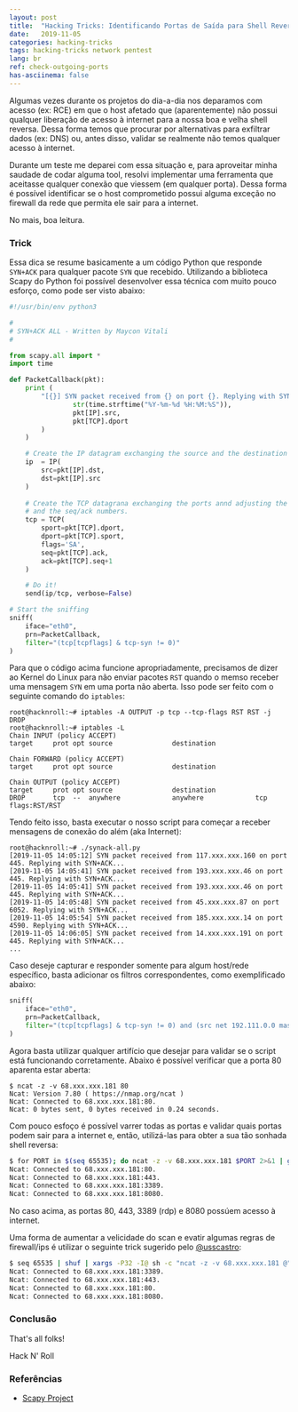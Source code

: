 ```yaml
---
layout: post
title:  "Hacking Tricks: Identificando Portas de Saída para Shell Reversa"
date:   2019-11-05
categories: hacking-tricks
tags: hacking-tricks network pentest
lang: br
ref: check-outgoing-ports
has-asciinema: false
---
```


Algumas vezes durante os projetos do dia-a-dia nos deparamos com acesso (ex: RCE) em que o host afetado que (aparentemente) não possui qualquer liberação de acesso à internet para a nossa boa e velha shell reversa. Dessa forma temos que procurar por alternativas para exfiltrar dados (ex: DNS) ou, antes disso, validar se realmente não temos qualquer acesso à internet.

Durante um teste me deparei com essa situação e, para aproveitar minha saudade de codar alguma tool, resolvi implementar uma ferramenta que aceitasse qualquer conexão que viessem (em qualquer porta). Dessa forma é possível identificar se o host comprometido possui alguma exceção no firewall da rede que permita ele sair para a internet.

No mais, boa leitura.


### Trick


Essa dica se resume basicamente a um código Python que responde `SYN+ACK` para qualquer pacote `SYN` que recebido. Utilizando a biblioteca Scapy do Python foi possível desenvolver essa técnica com muito pouco esforço, como pode ser visto abaixo:

``` python
#!/usr/bin/env python3

#
# SYN+ACK ALL - Written by Maycon Vitali
#

from scapy.all import *
import time

def PacketCallback(pkt):
    print (
        "[{}] SYN packet received from {} on port {}. Replying with SYN+ACK...".format(
                str(time.strftime("%Y-%m-%d %H:%M:%S")),
                pkt[IP].src,
                pkt[TCP].dport
        )
    )

    # Create the IP datagram exchanging the source and the destination
    ip  = IP(
        src=pkt[IP].dst,
        dst=pkt[IP].src
    )
    
    # Create the TCP datagrana exchanging the ports annd adjusting the flags
    # and the seq/ack numbers.
    tcp = TCP(
        sport=pkt[TCP].dport,
        dport=pkt[TCP].sport,
        flags='SA',
        seq=pkt[TCP].ack,
        ack=pkt[TCP].seq+1
    )

    # Do it!
    send(ip/tcp, verbose=False)

# Start the sniffing
sniff(
    iface="eth0",
    prn=PacketCallback,
    filter="(tcp[tcpflags] & tcp-syn != 0)"
)
```

Para que o código acima funcione apropriadamente, precisamos de dizer ao Kernel do Linux para não enviar pacotes `RST` quando o memso receber uma mensagem `SYN` em uma porta não aberta. Isso pode ser feito com o seguinte comando do `iptables`:

```
root@hacknroll:~# iptables -A OUTPUT -p tcp --tcp-flags RST RST -j DROP
root@hacknroll:~# iptables -L
Chain INPUT (policy ACCEPT)
target     prot opt source               destination

Chain FORWARD (policy ACCEPT)
target     prot opt source               destination

Chain OUTPUT (policy ACCEPT)
target     prot opt source               destination
DROP       tcp  --  anywhere             anywhere             tcp flags:RST/RST
```

Tendo feito isso, basta executar o nosso script para começar a receber mensagens de conexão do além (aka Internet):

```
root@hacknroll:~# ./synack-all.py
[2019-11-05 14:05:12] SYN packet received from 117.xxx.xxx.160 on port 445. Replying with SYN+ACK...
[2019-11-05 14:05:41] SYN packet received from 193.xxx.xxx.46 on port 445. Replying with SYN+ACK...
[2019-11-05 14:05:41] SYN packet received from 193.xxx.xxx.46 on port 445. Replying with SYN+ACK...
[2019-11-05 14:05:48] SYN packet received from 45.xxx.xxx.87 on port 6052. Replying with SYN+ACK...
[2019-11-05 14:05:54] SYN packet received from 185.xxx.xxx.14 on port 4590. Replying with SYN+ACK...
[2019-11-05 14:06:05] SYN packet received from 14.xxx.xxx.191 on port 445. Replying with SYN+ACK...
...
```


Caso deseje capturar e responder somente para algum host/rede específico, basta adicionar os filtros correspondentes, como exemplificado abaixo:

``` python
sniff(
    iface="eth0",
    prn=PacketCallback,
    filter="(tcp[tcpflags] & tcp-syn != 0) and (src net 192.111.0.0 mask 255.255.0.0)"
)
```


Agora basta utilizar qualquer artifício que desejar para validar se o script está funcionando corretamente. Abaixo é possível verificar que a porta 80 aparenta estar aberta:

```
$ ncat -z -v 68.xxx.xxx.181 80
Ncat: Version 7.80 ( https://nmap.org/ncat )
Ncat: Connected to 68.xxx.xxx.181:80.
Ncat: 0 bytes sent, 0 bytes received in 0.24 seconds.
```

Com pouco esfoço é possível varrer todas as portas e validar quais portas podem sair para a internet e, então, utilizá-las para obter a sua tão sonhada shell reversa:

``` bash
$ for PORT in $(seq 65535); do ncat -z -v 68.xxx.xxx.181 $PORT 2>&1 | grep Connected; done
Ncat: Connected to 68.xxx.xxx.181:80.
Ncat: Connected to 68.xxx.xxx.181:443.
Ncat: Connected to 68.xxx.xxx.181:3389.
Ncat: Connected to 68.xxx.xxx.181:8080.
```

No caso acima, as portas 80, 443, 3389 (rdp) e 8080 possúem acesso à internet.

Uma forma de aumentar a velicidade do scan e evatir algumas regras de firewall/ips é utilizar o seguinte trick sugerido pelo [@usscastro](https://twitter.com/usscastro?lang=pt):
``` bash
$ seq 65535 | shuf | xargs -P32 -I@ sh -c "ncat -z -v 68.xxx.xxx.181 @" 2>&1 | grep Connected
Ncat: Connected to 68.xxx.xxx.181:3389.
Ncat: Connected to 68.xxx.xxx.181:443.
Ncat: Connected to 68.xxx.xxx.181:80.
Ncat: Connected to 68.xxx.xxx.181:8080.

```

### Conclusão

That's all folks!


Hack N' Roll

### Referências
- [Scapy Project](https://scapy.net)
